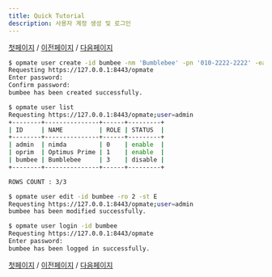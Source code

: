 ```yaml
---
title: Quick Tutorial
description: 사용자 계정 생성 및 로그인
---
```


[첫페이지](QuickTutorial.md) / [이전페이지](QuickTutorial1.md) / [다음페이지](QuickTutorial3.md)

```sh
$ opmate user create -id bumbee -nm 'Bumblebee' -pn '010-2222-2222' -ea 'bumbee@email.com'
Requesting https://127.0.0.1:8443/opmate
Enter password: 
Confirm password: 
bumbee has been created successfully.
```

```sh
$ opmate user list
Requesting https://127.0.0.1:8443/opmate;user=admin
+--------+---------------+------+---------+
| ID     | NAME          | ROLE | STATUS  |
+--------+---------------+------+---------+
| admin  | nimda         | 0    | enable  |
| oprim  | Optimus Prime | 1    | enable  |
| bumbee | Bumblebee     | 3    | disable |
+--------+---------------+------+---------+

ROWS COUNT : 3/3

$ opmate user edit -id bumbee -ro 2 -st E     
Requesting https://127.0.0.1:8443/opmate;user=admin
bumbee has been modified successfully.
```

```sh
$ opmate user login -id bumbee
Requesting https://127.0.0.1:8443/opmate
Enter password: 
bumbee has been logged in successfully.
```

[첫페이지](QuickTutorial.md) / [이전페이지](QuickTutorial1.md) / [다음페이지](QuickTutorial3.md)
